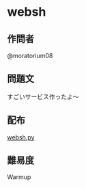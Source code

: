 # websh

## 作問者

@moratorium08

## 問題文

すごいサービス作ったよ〜

## 配布

[websh.py](problem/websh.py)

## 難易度

Warmup
